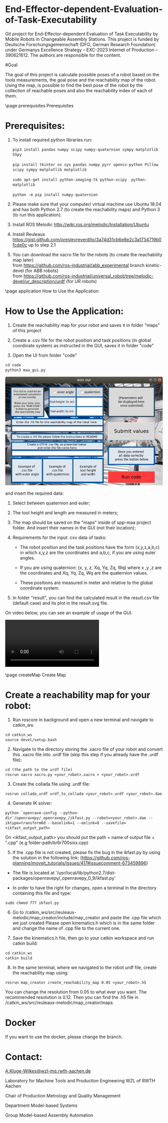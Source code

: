 # End-Effector-dependent-Evaluation-of-Task-Executability


Git project for End-Effector-dependent Evaluation of Task Executability by Mobile Robots in Changeable Assembly Stations. 
This project is funded by Deutsche Forschungsgemeinschaft (DFG, German Research Foundation) under Germanys Excellence Strategy – EXC-2023 Internet of Production – 390621612.
The authors are responsible for the content.

#Goal

The goal of this project is calculate possible poses of a robot based on the tools measurements, the goal pose and the reachability map of the robot. Using the map, is possible to find the best pose of the robot by the collection of reachable poses and also the reachability index of each of them.
 
 \page prerequisites Prerequisites 

# Prerequisites:

1. To install required python libraries run:
    ```
    pip3 install pandas numpy scipy numpy-quaternion sympy matplotlib h5py

    pip install tkinter os sys pandas numpy pyrr opencv-python Pillow scipy sympy matplotlib matplotlib

    sudo apt-get install python-imaging-tk python-scipy  python-matplotlib 
    
    python -m pip install numpy-quaternion
    ```

2. Please make sure that your computer/ virtual machine use Ubuntu 18.04 and has both Python 2.7 (to create the reachability maps) and Python 3 (to run this application).

3. Install ROS Melodic http://wiki.ros.org/melodic/Installation/Ubuntu 

4. Install Reuleaux https://gist.github.com/presleyreverdito/3a74d31cb6e8e2c3a1734719b0fcde0c up to step 2.1

5. You can download the xacro file for the robots (to create the reachability map later)<br>
from https://github.com/ros-industrial/abb_experimental branch kinetic-devel (for ABB robots)<br>
from https://github.com/ros-industrial/universal_robot/tree/melodic-devel/ur_description/urdf (for UR robots)

\page application How to Use the Application

# How to Use the Application: 

1. Create the reachability map for your robot and saves it in folder "maps" of this project

2. Create a .csv file for the robot position and task positions (in global coordinate system) as instructed in the GUI, saves it in folder "code"

3. Open the UI from folder "code"

```
cd code
python3 maa_gui.py
```

![GUI Images](documentation/pictures/gui.png)


and insert the required data:<br>

1. Select between quaternion and euler;<br>

2. The tool height and length are measured in meters;<br>

3. The map should be saved on the "maps" inside of spp-maa project folder. And insert their names in the GUI (not their location);<br>

4. Requirements for the input .csv data of tasks: <br>
    - The robot position and the task positions have the form (x,y,z,a,b,c) in which x,y,z are the coordinates and a,b,c, if you are using euler angles. <br>

    - If you are using quaternion: (x, y, z, Xq, Yq, Zq, Wq) where x ,y ,z are the coordinates and Xq, Yq, Zq, Wq are the quaternion values. <br>
    
    - These positions are measured in meter and relative to the global coordinate system.


5. In folder "result", you can find the calculated result in the result.csv file (default case) and its plot in the result.svg file.

On video below, you can see an example of usage of the GUI.

![](documentation/HowTo_Video/gui_tutorial.mp4)

\page createMap Create Map

# Create a reachability map for your robot:
1. Run roscore in background and open a new terminal and navigate to catkin_ws:
```
cd catkin_ws
source devel/setup.bash
```

2. Navigate to the directory storing the .xacro file of your robot and convert this .xacro file into .urdf file (skip this step if you already have the .urdf file):
```
cd (the path to the urdf file)
rosrun xacro xacro.py <your_robot>.xacro > <your_robot>.urdf
```

3. Create the collada file using .urdf file:
```
rosrun collada_urdf urdf_to_collada <your_robot>.urdf <your_robot>.dae
```

4. Generate IK solver:
```
python `openrave-config --python-dir`/openravepy/_openravepy_/ikfast.py --robot=<your_robot>.dae --iktype=transform6d --baselink=1 --eelink=8 --savefile=<ikfast_output_path> 
```
On <ikfast_output_path> you should put the path + name of output file + ".cpp" (e.g folder-path/kr6r700sixx.cpp)

5. If the .cpp file is not created, please fix the bug in the ikfast.py by using the solution in the following link:
(https://github.com/ros-planning/moveit_tutorials/issues/417#issuecomment-673459896)

- The file is located at '/usr/local/lib/python2.7/dist-packages/openravepy/_openravepy_0_9/ikfast.py'

- In order to have the right for changes, open a terminal in the directory containing this file and type:
```
sudo chmod 777 ikfast.py
```

6. Go to /catkin_ws/src/reuleaux-melodic/map_creator/include/map_creator and paste the .cpp file which we just created
Please open kinematics.h which is in the same folder and change the name of .cpp file to the current one.

7. Save the kinematics.h file, then go to your catkin workspace and run catkin build:
```
cd catkin_ws
catkin build
```
8. In the same terminal, where we navigated to the robot urdf file, create the reachability map using:
```
rosrun map_creator create_reachability_map 0.05 <your_robot>.h5
```
You can change the resolution from 0.05 to what ever you want. The recommended resolution is 0.12.
Then you can find the .h5 file in /catkin_ws/src/reuleaux-melodic/map_creator/maps


# Docker

If you want to use the docker, please change the branch.


# Contact:

A.Kluge-Wilkes@wzl-mq.rwth-aachen.de

Laboratory for Machine Tools and Production Engineering WZL of RWTH Aachen 

Chair of Production Metrology and Quality Management

Department Model-based Systems

Group Model-based Assembly Automation


